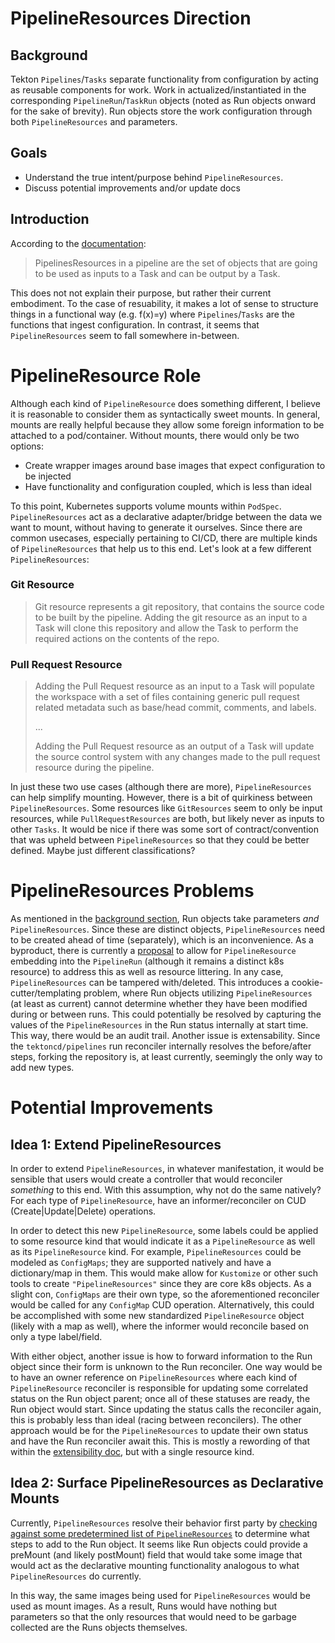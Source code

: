 # PipelineResources Direction

## Background
Tekton `Pipelines`/`Tasks` separate functionality from configuration by acting as reusable components for work.
Work in actualized/instantiated in the corresponding `PipelineRun`/`TaskRun` objects (noted as Run objects onward for the sake of brevity).
Run objects store the work configuration through both `PipelineResources` and parameters.


## Goals
- Understand the true intent/purpose behind `PipelineResources`.
- Discuss potential improvements and/or update docs


## Introduction
According to the [documentation](https://github.com/tektoncd/pipeline/blob/master/docs/resources.md#pipelineresources):
> PipelinesResources in a pipeline are the set of objects that are going to be used as inputs to a Task and can be output by a Task.

This does not not explain their purpose, but rather their current embodiment.
To the case of resuability, it makes a lot of sense to structure things in a functional way (e.g. f(x)=y) where `Pipelines`/`Tasks` are the functions that ingest configuration. 
In contrast, it seems that `PipelineResources` seem to fall somewhere in-between.


# PipelineResource Role
Although each kind of `PipelineResource` does something different, I believe it is reasonable to consider them as syntactically sweet mounts.
In general, mounts are really helpful because they allow some foreign information to be attached to a pod/container.
Without mounts, there would only be two options:
- Create wrapper images around base images that expect configuration to be injected
- Have functionality and configuration coupled, which is less than ideal

To this point, Kubernetes supports volume mounts within `PodSpec`.
`PipelineResources` act as a declarative adapter/bridge between the data we want to mount, without having to generate it ourselves.
Since there are common usecases, especially pertaining to CI/CD, there are multiple kinds of `PipelineResources` that help us to this end.
Let's look at a few different `PipelineResources`:

### Git Resource
> Git resource represents a git repository, that contains the source code to be built by the pipeline. Adding the git resource as an input to a Task will clone this repository and allow the Task to perform the required actions on the contents of the repo.

### Pull Request Resource
> Adding the Pull Request resource as an input to a Task will populate the workspace with a set of files containing generic pull request related metadata such as base/head commit, comments, and labels.
>
> ...
>
> Adding the Pull Request resource as an output of a Task will update the source control system with any changes made to the pull request resource during the pipeline.

In just these two use cases (although there are more), `PipelineResources` can help simplify mounting.
However, there is a bit of quirkiness between `PipelineResources`.
Some resources like `GitResources` seem to only be input resources, while `PullRequestResources` are both, but likely never as inputs to other `Tasks`.
It would be nice if there was some sort of contract/convention that was upheld between `PipelineResources` so that they could be better defined.
Maybe just different classifications?


# PipelineResources Problems
As mentioned in the [background section](##Background), Run objects take parameters *and* `PipelineResources`.
Since these are distinct objects, `PipelineResources` need to be created ahead of time (separately), which is an inconvenience.
As a byproduct, there is currently a [proposal](https://docs.google.com/document/d/1fF2vWMs12d3FwkqkNuzS7FzQFQSFz1ZKUe6CHqkIg0c) to allow for `PipelineResource` embedding into the `PipelineRun` (although it remains a distinct k8s resource) to address this as well as resource littering.
In any case, `PipelineResources` can be tampered with/deleted.
This introduces a cookie-cutter/templating problem, where Run objects utilizing `PipelineResources` (at least as current) cannot determine whether they have been modified during or between runs.
This could potentially be resolved by capturing the values of the `PipelineResources` in the Run status internally at start time.
This way, there would be an audit trail.
Another issue is extensability.
Since the `tektoncd/pipelines` run reconciler internally resolves the before/after steps, forking the repository is, at least currently, seemingly the only way to add new types.



# Potential Improvements

## Idea 1: Extend PipelineResources
In order to extend `PipelineResources`, in whatever manifestation, it would be sensible that users would create a controller that would reconciler _something_ to this end. 
With this assumption, why not do the same natively?
For each type of `PipelineResource`, have an informer/reconciler on CUD (Create|Update|Delete) operations.

In order to detect this new `PipelineResource`, some labels could be applied to some resource kind that would indicate it as a `PipelineResource` as well as its `PipelineResource` kind.
For example, `PipelineResources` could be modeled as `ConfigMaps`; they are supported natively and have a dictionary/map in them.
This would make allow for `Kustomize` or other such tools to create `"PipelineResources"` since they are core k8s objects.
As a slight con, `ConfigMaps` are their own type, so the aforementioned reconciler would be called for any `ConfigMap` CUD operation.
Alternatively, this could be accomplished with some new standardized `PipelineResource` object (likely with a map as well), where the informer would reconcile based on only a type label/field.

With either object, another issue is how to forward information to the Run object since their form is unknown to the Run reconciler.
One way would be to have an owner reference on `PipelineResources` where each kind of `PipelineResource` reconciler is responsible for updating some correlated status on the Run object parent; once all of these statuses are ready, the Run object would start.
Since updating the status calls the reconciler again, this is probably less than ideal (racing between reconcilers).
The other approach would be for the `PipelineResources` to update their own status and have the Run reconciler await this.
This is mostly a rewording of that within the [extensibility doc](https://docs.google.com/document/d/1rcMG1cIFhhixMSmrT734MBxvH3Ghre9-4S2wbzodPiU/edit?ts=5d544481), but with a single resource kind.


## Idea 2: Surface PipelineResources as Declarative Mounts
Currently, `PipelineResources` resolve their behavior first party by [checking against some predetermined list of `PipelineResources`](https://github.com/tektoncd/pipeline/blob/master/pkg/apis/pipeline/v1alpha1/resource_types.go#L138) to determine what steps to add to the Run object.
It seems like Run objects could provide a preMount (and likely postMount) field that would take some image that would act as the declarative mounting functionality analogous to what `PipelineResources` do currently.

In this way, the same images being used for `PipelineResources` would be used as mount images.
As a result, Runs would have nothing but parameters so that the only resources that would need to be garbage collected are the Runs objects themselves.


